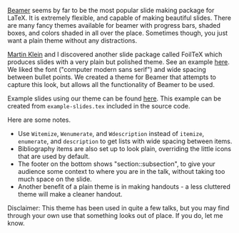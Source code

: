 [Beamer](http://bitbucket.org/rivanvx/beamer/wiki/Home)
seems by far to be the most popular slide making package for LaTeX. It is
extremely flexible, and capable of making beautiful slides.
There are many fancy themes available for beamer with progress bars, shaded
boxes, and colors shaded in all over the place. Sometimes though, you just want
a plain theme without any distractions.

[Martin Klein](https://www.census.gov/research/researchers/profile.php?cv_sub=div&cv_profile=3784)
and I discovered another slide package called FoilTeX
which produces slides with a very plain but polished theme. See an example [here](http://math.arizona.edu/~swig/documentation/powerwhat).
We liked the font ("computer modern sans serif") and wide
spacing between bullet points. We created a theme for Beamer that attempts to
capture this look, but allows all the functionality of Beamer to be used.

Example slides using our theme can be found [here](https://drive.google.com/uc?export=view&id=0B-2GT91ukpxVNl91eEUxT0EzaFU).
This example can be created from `example-slides.tex` included in the source code.

Here are some notes.
* Use `Witemize`,  `Wenumerate`, and `Wdescription` instead of  `itemize`,
`enumerate`, and `description` to get lists with wide spacing between items.
* Bibliography items are also set up to look plain, overriding the little
icons that are used by default.
* The footer on the bottom shows "section::subsection", to give your audience
some context to where you are in the talk, without taking too much space on
the slide.
* Another benefit of a plain theme is in making handouts - a less cluttered
theme will make a cleaner handout.

Disclaimer: This theme has been used in quite a few talks, but you may find
through your own use that something looks out of place. If you do, let me know.
